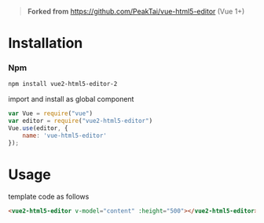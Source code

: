 > **Forked from** https://github.com/PeakTai/vue-html5-editor (Vue 1+)

# Installation

### Npm


```bash
npm install vue2-html5-editor-2
```

import and install as global component

```js
var Vue = require("vue")
var editor = require("vue2-html5-editor")
Vue.use(editor, {
    name: 'vue-html5-editor'
});
```

# Usage

template code as follows

```html
<vue2-html5-editor v-model="content" :height="500"></vue2-html5-editor>
```
